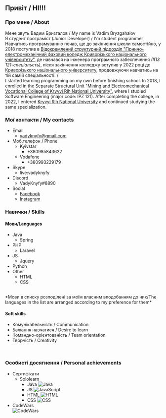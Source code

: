 ## Привіт / HI!!! 
### Про мене / About
  Мене звуть Вадим Бризгалов / My name is Vadim Bryzgahalov\
  Я студент програміст (Junior Developer) / I'm student programmer <br>
  Навчатись програмуванню почав, ще до закінчення школи самостійно, у 2018 поступив в [Відокремлений структурний підрозділ "Гірничо-електромеханічний фаховий коледж Криворізького національного університету"](http://www.kgemt.org.ua/), де навчався на інженера програмного забеспечення *(ІПЗ 121-спеціальсть)*, після закінчення колледжу вступив у 2022 році до [Криворізького національного університету](http://www.knu.edu.ua/), продовжуючи навчатись на тій самій спеціальності. /<br>
  I started learning programming on my own before finishing school. In 2018, I enrolled in the [Separate Structural Unit "Mining and Electromechanical Vocational College of Kryvyi Rih National University"](http://www.kgemt.org.ua/), where I studied Software Engineering (major code: IPZ 121). After completing the college, in 2022, I entered [Kryvyi Rih National University](http://www.knu.edu.ua/) and continued studying the same specialization.<br>
### Мої контакти / My contacts
* Email
  * vadyknyfy@gmail.com
* Моб.телефон / Phone 
  * Kyivstar
    * +380985843622
  * Vodafone
    * +380993229179
* Skype
  * live:vadyknyfy
* Discord
  * VadyKnyfy#8890  
* Social
  * [Facebook](https://www.facebook.com/VKnyfy/)
  * [Instagram](https://www.instagram.com/vadyknyfy/)
### Навички / Skills
#### Мови/Languages #
* Java
  * Spring 
* PHP
  * Laravel 
* JS 
  * Jquery
* Python
* Other
  * HTML
  * CSS
<br>
*Мови в списку розподілені за моїм власним вподобанням до них/The languages in the list are arranged according to my preference for them*
<br>

#### Soft skills #
* Комунікабельність / Communication
* Бажання навчатися / Desire to learn
* Командно-орієнтованість / Team orientation
* Творчість / Creativity
<br>

### Особисті досягнення / Personal achievements
* Сертифікати
  * Sololearn
    * Java ![Java](https://github.com/VadyKnyfy/VadyKnyfy/assets/120159667/5dc091ee-f892-459b-9c3f-47eb22b52f85)
    * JS ![JavaScript](https://github.com/VadyKnyfy/VadyKnyfy/assets/120159667/9d8f75b3-8965-4178-8571-5e2a0a49108a)
    * HTML ![HTML](https://github.com/VadyKnyfy/VadyKnyfy/assets/120159667/0e50fad8-af05-4a88-b8ab-23d8ac9d6b39)
    * CSS ![CSS](https://github.com/VadyKnyfy/VadyKnyfy/assets/120159667/b86610e8-0c67-46c7-9991-1dd2b2450698)
* CodeWars
<br> ![CodeWars](https://www.codewars.com/users/VadyKnyfy/badges/large)
    







<!--
**VadyKnyfy/VadyKnyfy** is a ✨ _special_ ✨ repository because its `README.md` (this file) appears on your GitHub profile.

Here are some ideas to get you started:

- 🔭 I’m currently working on ...
- 🌱 I’m currently learning ...
- 👯 I’m looking to collaborate on ...
- 🤔 I’m looking for help with ...
- 💬 Ask me about ...
- 📫 How to reach me: ...
- 😄 Pronouns: ...
- ⚡ Fun fact: ...
-->
